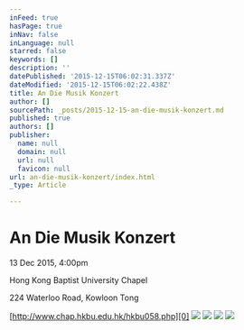 ```yaml
---
inFeed: true
hasPage: true
inNav: false
inLanguage: null
starred: false
keywords: []
description: ''
datePublished: '2015-12-15T06:02:31.337Z'
dateModified: '2015-12-15T06:02:22.438Z'
title: An Die Musik Konzert
author: []
sourcePath: _posts/2015-12-15-an-die-musik-konzert.md
published: true
authors: []
publisher:
  name: null
  domain: null
  url: null
  favicon: null
url: an-die-musik-konzert/index.html
_type: Article

---
```

# An Die Musik Konzert

13 Dec 2015, 4:00pm

Hong Kong Baptist University Chapel

224 Waterloo Road, Kowloon Tong

[http://www.chap.hkbu.edu.hk/hkbu058.php][0]
![](https://the-grid-user-content.s3-us-west-2.amazonaws.com/a7f69f1c-bf59-4e38-869e-77310bbae788.jpg)
![](https://the-grid-user-content.s3-us-west-2.amazonaws.com/87debda4-56ef-4c4a-b50c-7418bf168a5a.jpg)
![](https://the-grid-user-content.s3-us-west-2.amazonaws.com/7bf241f6-d1fa-4551-82ae-5237c4c18742.jpg)
![](https://the-grid-user-content.s3-us-west-2.amazonaws.com/e8bd96e6-0e4b-4a4c-a899-31cb7fec1e31.jpg)

[0]: http://www.chap.hkbu.edu.hk/hkbu058.php